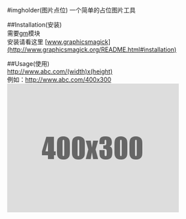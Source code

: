 #imgholder(图片点位)
一个简单的占位图片工具

##Installation(安装)  
需要[gm](http://www.graphicsmagick.org/)模块  
安装请看这里 [www.graphicsmagick](http://www.graphicsmagick.org/README.html#installation)  

##Usage(使用)  
http://www.abc.com/(width)x(height)  
例如：http://www.abc.com/400x300  
![](./example.png)
